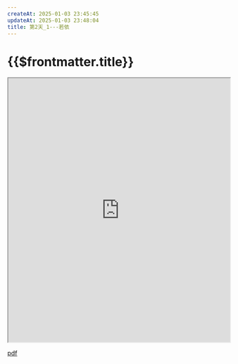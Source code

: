 ```yaml
---
createAt: 2025-01-03 23:45:45
updateAt: 2025-01-03 23:48:04
title: 第2天_1---若依
---
```

# {{$frontmatter.title}}

<iframe src="https://get1024.github.io/RyanJoy-s_Web/blog/project/%E5%9F%BA%E4%BA%8Evue+springboot%E7%9A%84%E8%B5%84%E4%BA%A7%E7%AE%A1%E7%90%86%E7%B3%BB%E7%BB%9F/%E7%AC%AC2%E5%A4%A9_1---%E8%8B%A5%E4%BE%9D.pdf" width="100%" height="600px"></iframe>

[pdf](/blog/project/基于vue+springboot的资产管理系统/第2天_1---若依.pdf)